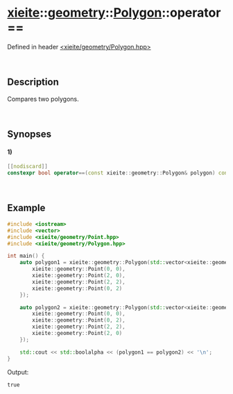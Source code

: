 # [xieite](../../xieite.md)\:\:[geometry](../../geometry.md)\:\:[Polygon](../Polygon.md)\:\:operator==
Defined in header [<xieite/geometry/Polygon.hpp>](../../../include/xieite/geometry/Polygon.hpp)

&nbsp;

## Description
Compares two polygons.

&nbsp;

## Synopses
#### 1)
```cpp
[[nodiscard]]
constexpr bool operator==(const xieite::geometry::Polygon& polygon) const noexcept;
```

&nbsp;

## Example
```cpp
#include <iostream>
#include <vector>
#include <xieite/geometry/Point.hpp>
#include <xieite/geometry/Polygon.hpp>

int main() {
	auto polygon1 = xieite::geometry::Polygon(std::vector<xieite::geometry::Point> {
		xieite::geometry::Point(0, 0),
		xieite::geometry::Point(2, 0),
		xieite::geometry::Point(2, 2),
		xieite::geometry::Point(0, 2)
	});

	auto polygon2 = xieite::geometry::Polygon(std::vector<xieite::geometry::Point> {
		xieite::geometry::Point(0, 0),
		xieite::geometry::Point(0, 2),
		xieite::geometry::Point(2, 2),
		xieite::geometry::Point(2, 0)
	});

	std::cout << std::boolalpha << (polygon1 == polygon2) << '\n';
}
```
Output:
```
true
```
